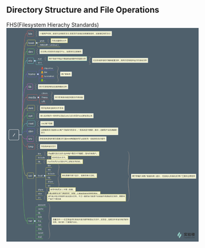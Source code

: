 ## Directory Structure and File Operations ##

FHS(Filesystem Hierachy Standards)
![Filesystem Hierachy Standards](images/filesystem_hierarchy_standard.png)
